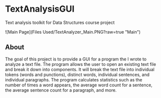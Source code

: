 # TextAnalysisGUI
Text analysis toolkit for Data Structures course project

![Main Page](Files Used/TextAnalyzer_Main.PNG?raw=true "Main")

## About
The goal of this project is to provide a GUI for a program the I wrote to analyze a text file. The program allows the user to open an existing text file and break it down into components. It will break the text file into individual tokens (words and punctions), distinct words, individual sentences, and individual paragraphs. The program calculates statistics such as the number of times a word appears, the average word count for a sentence, the average sentence count for a paragraph, and more.
